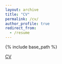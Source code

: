 ```yaml
---
layout: archive
title: "CV"
permalink: /cv/
author_profile: true
redirect_from:
  - /resume
---
```


{% include base_path %}

[CV](http://samanthaarcher0.github.io/files/CV_Samantha_Archer.pdf 'CV - Samantha Archer')
